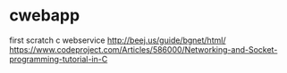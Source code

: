 # cwebapp
first scratch c webservice
http://beej.us/guide/bgnet/html/
https://www.codeproject.com/Articles/586000/Networking-and-Socket-programming-tutorial-in-C
